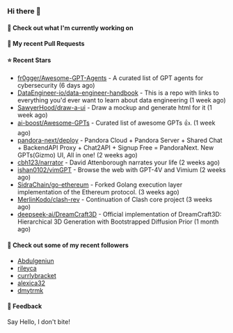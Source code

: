 ### Hi there 👋

#### 👷 Check out what I'm currently working on

#### 🔨 My recent Pull Requests


#### ⭐ Recent Stars

- [fr0gger/Awesome-GPT-Agents](https://github.com/fr0gger/Awesome-GPT-Agents) - A curated list of GPT agents for cybersecurity (6 days ago)
- [DataEngineer-io/data-engineer-handbook](https://github.com/DataEngineer-io/data-engineer-handbook) - This is a repo with links to everything you&#39;d ever want to learn about data engineering (1 week ago)
- [SawyerHood/draw-a-ui](https://github.com/SawyerHood/draw-a-ui) - Draw a mockup and generate html for it (1 week ago)
- [ai-boost/Awesome-GPTs](https://github.com/ai-boost/Awesome-GPTs) - Curated list of awesome GPTs 👍. (1 week ago)
- [pandora-next/deploy](https://github.com/pandora-next/deploy) - Pandora Cloud &#43; Pandora Server &#43; Shared Chat &#43; BackendAPI Proxy &#43; Chat2API &#43; Signup Free = PandoraNext. New GPTs(Gizmo) UI, All in one! (2 weeks ago)
- [cbh123/narrator](https://github.com/cbh123/narrator) - David Attenborough narrates your life (2 weeks ago)
- [ishan0102/vimGPT](https://github.com/ishan0102/vimGPT) - Browse the web with GPT-4V and Vimium (2 weeks ago)
- [SidraChain/go-ethereum](https://github.com/SidraChain/go-ethereum) - Forked Golang execution layer implementation of the Ethereum protocol. (3 weeks ago)
- [MerlinKodo/clash-rev](https://github.com/MerlinKodo/clash-rev) - Continuation of Clash core project (3 weeks ago)
- [deepseek-ai/DreamCraft3D](https://github.com/deepseek-ai/DreamCraft3D) - Official implementation of DreamCraft3D: Hierarchical 3D Generation with Bootstrapped Diffusion Prior (1 month ago)

#### 👯 Check out some of my recent followers

- [Abdulgeniun](https://github.com/Abdulgeniun)
- [rileyca](https://github.com/rileyca)
- [currlybracket](https://github.com/currlybracket)
- [alexica32](https://github.com/alexica32)
- [dmytrmk](https://github.com/dmytrmk)

#### 💬 Feedback

Say Hello, I don't bite!